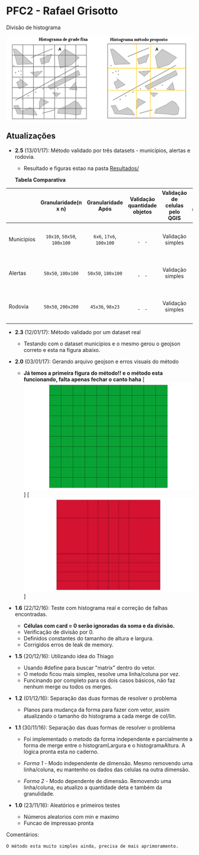 # PFC2 - Rafael Grisotto

Divisão de histograma

[![Divisão do histograma](/image/histograma.png)](https://computacao.jatai.ufg.br/)
## Atualizações
* __2.5__ (13/01/17): Método validado por três datasets - municipios, alertas e rodovia.
    * Resultado e figuras estao na pasta [Resultados/][results]


    **Tabela Comparativa**


|   | Granularidade(n x n)                          | Granularidade Após | Validação quantidade objetos | Validação de celulas pelo QGIS | prefixo arquivo |
|---|:------------:|:------------:|:------------:|:------------:|:------------:|
| Municipios |   `10x10`, `50x50`, `100x100`   |  `6x6`, `17x6`, `100x100`            |   <a href="url"><img src="http://image.flaticon.com/icons/png/128/9/9260.png" height="16" width="16" > <img src="http://image.flaticon.com/icons/png/128/9/9260.png" height="16" width="16" > <img src="http://image.flaticon.com/icons/png/128/9/9260.png" height="16" width="16" ></a>           |    Validação simples          |  mun-{dgeo, antes, deps}-nxn             |             
| Alertas |    `50x50`, `100x100`  |  `50x50`, `100x100`    |     <a href="url"><img src="http://image.flaticon.com/icons/png/128/9/9260.png" height="16" width="16" > <img src="http://image.flaticon.com/icons/png/128/9/9260.png" height="16" width="16" > <img src="http://image.flaticon.com/icons/png/128/9/9260.png" height="16" width="16" ></a>          |    Validação simples                       | ale-{dgeo, antes, deps}-nxn              |              
| Rodovia |     `50x50`, `200x200`          |  `45x36`, `98x23`            |   <a href="url"><img src="http://image.flaticon.com/icons/png/128/9/9260.png" height="16" width="16" > <img src="http://image.flaticon.com/icons/png/128/9/9260.png" height="16" width="16" > <img src="http://image.flaticon.com/icons/png/128/9/9260.png" height="16" width="16" ></a>  |    Validação simples               | rod-{dgeo, antes, deps}-nxn             | 

* __2.3__ (12/01/17): Método validado por um dataset real
    * Testando com o dataset municipios e o mesmo gerou o geojson correto e esta na figura abaixo.

* __2.0__ (03/01/17): Gerando arquivo geojson e erros visuais do método
    * **Já temos a primeira figura do método!! e o método esta funcionando, falta apenas fechar o canto haha**
    [![Municipios antes](/image/municipios-antesMetodo.png)]
    [![Municipios depois](/image/municipios-depoisMetodo.png)]


* __1.6__ (22/12/16): Teste com histograma real e correção de falhas encontradas.
    * **Células com card = 0 serão ignoradas da soma e da divisão.**
    * Verificação de divisão por 0.
    * Definidos constantes do tamanho de altura e largura.
    * Corrigidos erros de leak de memory.


* __1.5__ (20/12/16): Utilizando idea do Thiago
    * Usando #define para buscar "matrix" dentro do vetor.
    * O metodo ficou mais simples, resolve uma linha/coluna por vez.
    * Funcinando por completo para os dois casos básicos, não faz nenhum merge ou todos os merges.



* __1.2__ (01/12/16): Separação das duas formas de resolver o problema
    * Planos para mudança da forma para fazer com vetor, assim atualizando o tamanho do histograma a cada merge de col/lin.


* __1.1__ (30/11/16): Separação das duas formas de resolver o problema
    * Foi implementado o metodo da forma independente e parcialmente a forma de merge entre o histogramLargura e o histogramaAltura. A lógica pronta esta no caderno.

    * *Forma 1* - Modo independente de dimensão. Mesmo removendo uma linha/coluna, eu mantenho os dados das celulas na outra dimensão.
    * *Forma 2* - Modo dependente de dimensão. Removendo uma linha/coluna, eu atualizo a quantidade deta e também da granulidade.
    

   
* __1.0__ (23/11/16): Aleatórios e primeiros testes
    * Números aleatorios com min e maximo
    * Funcao de impressao pronta

Comentários:
```
O método esta muito simples ainda, precisa de mais aprimoramento.
```


    
[results]: <https://github.com/grisotto/PFC2/tree/master/Resultados>